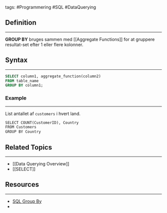 tags: #Programmering #SQL #DataQuerying

## Definition 
---
**GROUP BY** bruges sammen med [[Aggregate Functions]] for at gruppere resultat-set efter 1 eller flere kolonner.

## Syntax
---
```sql
SELECT column1, aggregate_function(column2)
FROM table_name
GROUP BY column1;
```
### Example
---
List antallet af `customers` i hvert land.
```SQL
SELECT COUNT(CustomerID), Country  
FROM Customers  
GROUP BY Country  
```

## Related Topics
---
- [[Data Querying Overview]]
- [[SELECT]]


## Resources
---
- [SQL Group By](https://www.w3schools.com/sql/sql_groupby.asp)
- 